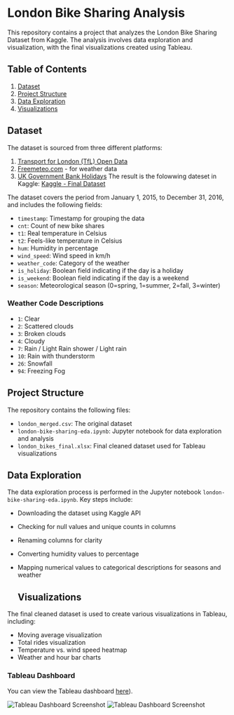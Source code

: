 # London Bike Sharing Analysis

This repository contains a project that analyzes the London Bike Sharing Dataset from Kaggle. The analysis involves data exploration and visualization, with the final visualizations created using Tableau.

## Table of Contents

1. [Dataset](#dataset)
2. [Project Structure](#project-structure)
3. [Data Exploration](#data-exploration)
4. [Visualizations](#visualizations)

## Dataset
The dataset is sourced from three different platforms:
1. [Transport for London (TfL) Open Data](https://cycling.data.tfl.gov.uk/)
2. [Freemeteo.com](https://freemeteo.com) - for weather data
3. [UK Government Bank Holidays](https://www.gov.uk/bank-holidays)
The result is the folowwing dateset in Kaggle:
 [Kaggle - Final Dataset](https://www.kaggle.com/datasets/hmavrodiev/london-bike-sharing-dataset)

The dataset covers the period from January 1, 2015, to December 31, 2016, and includes the following fields:
- `timestamp`: Timestamp for grouping the data
- `cnt`: Count of new bike shares
- `t1`: Real temperature in Celsius
- `t2`: Feels-like temperature in Celsius
- `hum`: Humidity in percentage
- `wind_speed`: Wind speed in km/h
- `weather_code`: Category of the weather
- `is_holiday`: Boolean field indicating if the day is a holiday
- `is_weekend`: Boolean field indicating if the day is a weekend
- `season`: Meteorological season (0=spring, 1=summer, 2=fall, 3=winter)

### Weather Code Descriptions
- `1`: Clear
- `2`: Scattered clouds
- `3`: Broken clouds
- `4`: Cloudy
- `7`: Rain / Light Rain shower / Light rain
- `10`: Rain with thunderstorm
- `26`: Snowfall
- `94`: Freezing Fog

## Project Structure

The repository contains the following files:
- `london_merged.csv`: The original dataset
- `london-bike-sharing-eda.ipynb`: Jupyter notebook for data exploration and analysis
- `london_bikes_final.xlsx`: Final cleaned dataset used for Tableau visualizations

## Data Exploration

The data exploration process is performed in the Jupyter notebook `london-bike-sharing-eda.ipynb`. Key steps include:
- Downloading the dataset using Kaggle API
- Checking for null values and unique counts in columns
- Renaming columns for clarity
- Converting humidity values to percentage
- Mapping numerical values to categorical descriptions for seasons and weather

  ## Visualizations

The final cleaned dataset is used to create various visualizations in Tableau, including:
- Moving average visualization
- Total rides visualization
- Temperature vs. wind speed heatmap
- Weather and hour bar charts

### Tableau Dashboard

You can view the Tableau dashboard [here](https://public.tableau.com/app/profile/luciana.valiente/viz/london-bike-rides/Dashboard1?publish=yes)).

![Tableau Dashboard Screenshot](https://github.com/lucianagabrielavaliente/London-Bike-Sharing-Analysis/assets/54379062/2ddb8d34-b4bd-4381-8a57-e3fc7e476422)
![Tableau Dashboard Screenshot](https://github.com/lucianagabrielavaliente/London-Bike-Sharing-Analysis/assets/54379062/c3e17f6d-2f00-4836-bc87-cfded6be35b0)

